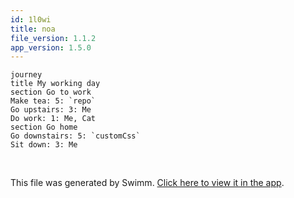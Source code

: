 ```yaml
---
id: 1l0wi
title: noa
file_version: 1.1.2
app_version: 1.5.0
---
```


<!--MERMAID {width:25}-->
```mermaid
journey
title My working day
section Go to work
Make tea: 5: `repo`
Go upstairs: 3: Me
Do work: 1: Me, Cat
section Go home
Go downstairs: 5: `customCss`
Sit down: 3: Me

```
<!--MCONTENT {content: "journey<br/>\ntitle My working day<br/>\nsection Go to work<br/>\nMake tea: 5: `repo`<swm-token data-swm-token=\":docusaurus.config.js:11:15:15:`  projectName: &#39;skynet&#39;, // Usually your repo name.`\"/><br/>\nGo upstairs: 3: Me<br/>\nDo work: 1: Me, Cat<br/>\nsection Go home<br/>\nGo downstairs: 5: `customCss`<swm-token data-swm-token=\":docusaurus.config.js:29:1:1:`          customCss: require.resolve(&#39;./src/css/custom.css&#39;),`\"/><br/>\nSit down: 3: Me<br/>\n<br/>"} --->

<br/>

This file was generated by Swimm. [Click here to view it in the app](/repos/Z2l0aHViJTNBJTNBTm9hUmVwbyUzQSUzQU5vYW96ZXI=/docs/1l0wi).
